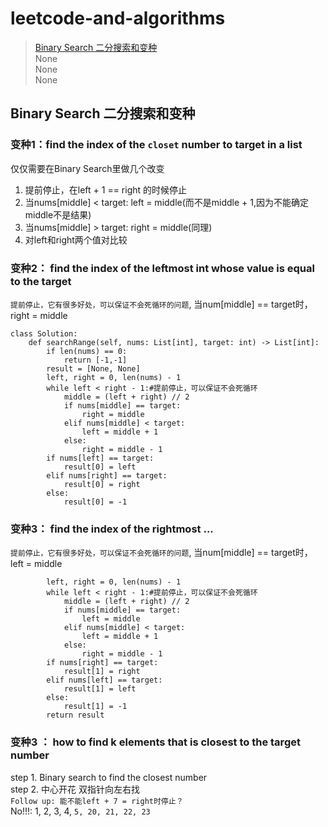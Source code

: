 # leetcode-and-algorithms
> <a href="#head1">Binary Search 二分搜索和变种</a><br>
> None<br>
> None<br>
> None<br>
## <a id = "head1">Binary Search 二分搜索和变种</a>
### 变种1：find the index of the `closet` number to target in a list<br>
仅仅需要在Binary Search里做几个改变<br> 
1. 提前停止，在left + 1 == right 的时候停止
2. 当nums[middle] < target: left = middle(而不是middle + 1,因为不能确定middle不是结果)
3. 当nums[middle] > target: right = middle(同理)
4. 对left和right两个值对比较
### 变种2： find the index of the leftmost int whose value is equal to the target 
`提前停止，它有很多好处，可以保证不会死循环的问题`, 当num[middle] == target时，right = middle<br>
```
class Solution:
    def searchRange(self, nums: List[int], target: int) -> List[int]:
        if len(nums) == 0:
            return [-1,-1]
        result = [None, None]
        left, right = 0, len(nums) - 1
        while left < right - 1:#提前停止，可以保证不会死循环
            middle = (left + right) // 2
            if nums[middle] == target:
                right = middle
            elif nums[middle] < target:
                left = middle + 1
            else:
                right = middle - 1
        if nums[left] == target:
            result[0] = left
        elif nums[right] == target:
            result[0] = right
        else:
            result[0] = -1
```
### 变种3： find the index of the rightmost ...
`提前停止，它有很多好处，可以保证不会死循环的问题`, 当num[middle] == target时，left = middle<br>
```
        left, right = 0, len(nums) - 1
        while left < right - 1:#提前停止，可以保证不会死循环
            middle = (left + right) // 2
            if nums[middle] == target:
                left = middle
            elif nums[middle] < target:
                left = middle + 1
            else:
                right = middle - 1
        if nums[right] == target:
            result[1] = right
        elif nums[left] == target:
            result[1] = left
        else:
            result[1] = -1
        return result
```
### 变种3 ： how to find k elements that is closest to the target number
step 1. Binary search to find the closest number<br>
step 2. 中心开花 双指针向左右找<br>
`Follow up: 能不能left + 7 = right时停止？`<br>
No!!!: 1, 2, 3, 4, `5, 20, 21, 22, 23`


